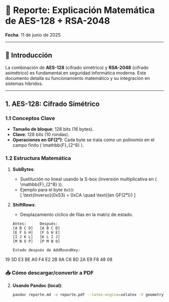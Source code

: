 # 📜 Reporte: Explicación Matemática de AES-128 + RSA-2048  
**Fecha**: 11 de junio de 2025  

---

## 🔐 **Introducción**  
La combinación de **AES-128** (cifrado simétrico) y **RSA-2048** (cifrado asimétrico) es fundamental en seguridad informática moderna. Este documento detalla su funcionamiento matemático y su integración en sistemas híbridos.  

---

## 1. **AES-128: Cifrado Simétrico**  
### 1.1 Conceptos Clave  
- **Tamaño de bloque**: 128 bits (16 bytes).  
- **Clave**: 128 bits (10 rondas).  
- **Operaciones en GF(2⁸)**: Cada byte se trata como un polinomio en el campo finito \( \mathbb{F}_{2^8} \).  

### 1.2 Estructura Matemática  
1. **SubBytes**:  
   - Sustitución no lineal usando la S-box (inversión multiplicativa en \( \mathbb{F}_{2^8} \)).  
   - Ejemplo para el byte `0x53`:  
     \[
     \text{Inverso}(0x53) = 0xCA \quad \text{(en GF(2⁸))}
     \]  

2. **ShiftRows**:  
   - Desplazamiento cíclico de filas en la matriz de estado.  
   ```plaintext
   Antes:      Después:
   [A B C D]   [A B C D]  
   [E F G H]   [F G H E]  
   [I J K L]   [K L I J]  
   [M N O P]   [P M N O]

   Estado después de AddRoundKey:  
19 3D E3 BE A0 F4 E2 2B 9A C6 8D 2A E9 F8 48 08  

### 📥 **Cómo descargar/convertir a PDF**  
 

2. **Usando Pandoc (local)**:  
   ```bash
   pandoc reporte.md -o reporte.pdf --latex-engine=xelatex -V geometry:margin=1in
